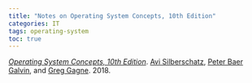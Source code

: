 ```yaml
---
title: "Notes on Operating System Concepts, 10th Edition"
categories: IT
tags: operating-system
toc: true
---
```


*[Operating System Concepts, 10th Edition](https://os-book.com/OS10/index.html)*. [Avi Silberschatz](http://www.cs.yale.edu/homes/avi), [Peter Baer Galvin](http://www.galvin.info/), and [Greg Gagne](http://people.westminstercollege.edu/faculty/ggagne). 2018.

